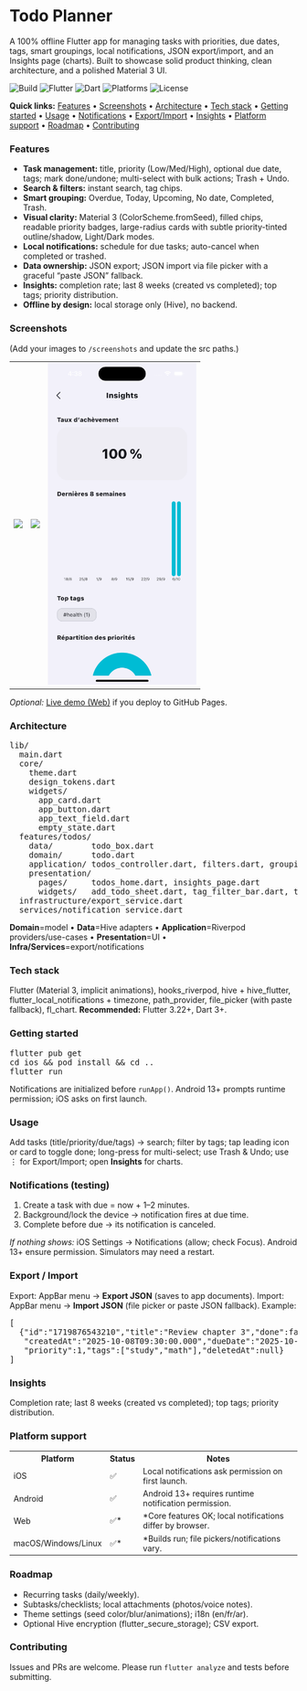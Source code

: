 <!-- === Title & Badges === -->
<h1>Todo Planner</h1>
<p>A 100% offline Flutter app for managing tasks with priorities, due dates, tags, smart groupings, local notifications, JSON export/import, and an Insights page (charts). Built to showcase solid product thinking, clean architecture, and a polished Material 3 UI.</p>
<p>
  <img alt="Build" src="https://img.shields.io/badge/build-passing-brightgreen">
  <img alt="Flutter" src="https://img.shields.io/badge/flutter-3.22%2B-blue">
  <img alt="Dart" src="https://img.shields.io/badge/dart-3%2B-blueviolet">
  <img alt="Platforms" src="https://img.shields.io/badge/platforms-iOS%20%7C%20Android%20%7C%20Web%20%7C%20Desktop-0aa">
  <img alt="License" src="https://img.shields.io/badge/license-MIT-black">
</p>

<!-- === Quick Links === -->
<p><b>Quick links:</b> <a href="#features">Features</a> • <a href="#screenshots">Screenshots</a> • <a href="#architecture">Architecture</a> • <a href="#tech-stack">Tech stack</a> • <a href="#getting-started">Getting started</a> • <a href="#usage">Usage</a> • <a href="#notifications-testing">Notifications</a> • <a href="#export--import">Export/Import</a> • <a href="#insights">Insights</a> • <a href="#platform-support">Platform support</a> • <a href="#roadmap">Roadmap</a> • <a href="#contributing">Contributing</a></p>

<!-- === Features === -->
<h3 id="features">Features</h3>
<ul>
  <li><b>Task management:</b> title, priority (Low/Med/High), optional due date, tags; mark done/undone; multi-select with bulk actions; Trash + Undo.</li>
  <li><b>Search & filters:</b> instant search, tag chips.</li>
  <li><b>Smart grouping:</b> Overdue, Today, Upcoming, No date, Completed, Trash.</li>
  <li><b>Visual clarity:</b> Material 3 (ColorScheme.fromSeed), filled chips, readable priority badges, large-radius cards with subtle priority-tinted outline/shadow, Light/Dark modes.</li>
  <li><b>Local notifications:</b> schedule for due tasks; auto-cancel when completed or trashed.</li>
  <li><b>Data ownership:</b> JSON export; JSON import via file picker with a graceful “paste JSON” fallback.</li>
  <li><b>Insights:</b> completion rate; last 8 weeks (created vs completed); top tags; priority distribution.</li>
  <li><b>Offline by design:</b> local storage only (Hive), no backend.</li>
</ul>

<!-- === Screenshots / Demo === -->
<h3 id="screenshots">Screenshots</h3>
<p>(Add your images to <code>/screenshots</code> and update the src paths.)</p>
<table><tr>
<td><img src="screenshots/home_light.png" width="260"></td>
<td><img src="screenshots/home_dark.png" width="260"></td>
<td><img src="screenshots/insights.png" width="260"></td>
</tr></table>
<p><i>Optional:</i> <a href="https://leithhass.github.io/ToDoPlanner">Live demo (Web)</a> if you deploy to GitHub Pages.</p>

<!-- === Architecture === -->
<h3 id="architecture">Architecture</h3>
<pre>lib/
  main.dart
  core/
    theme.dart
    design_tokens.dart
    widgets/
      app_card.dart
      app_button.dart
      app_text_field.dart
      empty_state.dart
  features/todos/
    data/        todo_box.dart
    domain/      todo.dart
    application/ todos_controller.dart, filters.dart, grouping.dart, analytics.dart
    presentation/
      pages/     todos_home.dart, insights_page.dart
      widgets/   add_todo_sheet.dart, tag_filter_bar.dart, todo_tile.dart
  infrastructure/export_service.dart
  services/notification_service.dart
</pre>
<p><b>Domain</b>=model • <b>Data</b>=Hive adapters • <b>Application</b>=Riverpod providers/use-cases • <b>Presentation</b>=UI • <b>Infra/Services</b>=export/notifications</p>

<!-- === Tech Stack === -->
<h3 id="tech-stack">Tech stack</h3>
<p>Flutter (Material 3, implicit animations), hooks_riverpod, hive + hive_flutter, flutter_local_notifications + timezone, path_provider, file_picker (with paste fallback), fl_chart. <b>Recommended:</b> Flutter 3.22+, Dart 3+.</p>

<!-- === Getting Started === -->
<h3 id="getting-started">Getting started</h3>
<pre>
flutter pub get
cd ios && pod install && cd ..
flutter run
</pre>
<p>Notifications are initialized before <code>runApp()</code>. Android 13+ prompts runtime permission; iOS asks on first launch.</p>

<!-- === Usage === -->
<h3 id="usage">Usage</h3>
<p>Add tasks (title/priority/due/tags) → search; filter by tags; tap leading icon or card to toggle done; long-press for multi-select; use Trash & Undo; use ⋮ for Export/Import; open <b>Insights</b> for charts.</p>

<!-- === Notifications (Testing) === -->
<h3 id="notifications-testing">Notifications (testing)</h3>
<ol>
  <li>Create a task with due = now + 1–2 minutes.</li>
  <li>Background/lock the device → notification fires at due time.</li>
  <li>Complete before due → its notification is canceled.</li>
</ol>
<p><i>If nothing shows:</i> iOS Settings → Notifications (allow; check Focus). Android 13+ ensure permission. Simulators may need a restart.</p>

<!-- === Export / Import === -->
<h3 id="export--import">Export / Import</h3>
<p>Export: AppBar menu → <b>Export JSON</b> (saves to app documents). Import: AppBar menu → <b>Import JSON</b> (file picker or paste JSON fallback). Example:</p>
<pre>[
  {"id":"1719876543210","title":"Review chapter 3","done":false,
   "createdAt":"2025-10-08T09:30:00.000","dueDate":"2025-10-08T10:30:00.000",
   "priority":1,"tags":["study","math"],"deletedAt":null}
]</pre>

<!-- === Insights === -->
<h3 id="insights">Insights</h3>
<p>Completion rate; last 8 weeks (created vs completed); top tags; priority distribution.</p>

<!-- === Platform Support === -->
<h3 id="platform-support">Platform support</h3>
<table>
<tr><th>Platform</th><th>Status</th><th>Notes</th></tr>
<tr><td>iOS</td><td>✅</td><td>Local notifications ask permission on first launch.</td></tr>
<tr><td>Android</td><td>✅</td><td>Android 13+ requires runtime notification permission.</td></tr>
<tr><td>Web</td><td>✅*</td><td>*Core features OK; local notifications differ by browser.</td></tr>
<tr><td>macOS/Windows/Linux</td><td>✅*</td><td>*Builds run; file pickers/notifications vary.</td></tr>
</table>

<!-- === Roadmap === -->
<h3 id="roadmap">Roadmap</h3>
<ul>
  <li>Recurring tasks (daily/weekly).</li>
  <li>Subtasks/checklists; local attachments (photos/voice notes).</li>
  <li>Theme settings (seed color/blur/animations); i18n (en/fr/ar).</li>
  <li>Optional Hive encryption (flutter_secure_storage); CSV export.</li>
</ul>

<!-- === Contributing / License === -->
<h3 id="contributing">Contributing</h3>
<p>Issues and PRs are welcome. Please run <code>flutter analyze</code> and tests before submitting.</p>
